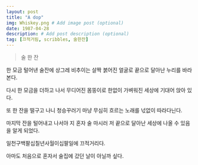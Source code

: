 ```yaml
---
layout: post
title: "A dop"
img: Whiskey.png # Add image post (optional)
date: 1987-04-28
description: # Add post description (optional)
tag: [끄적거림, scribbles, 술한잔]
---
```

> 술 한 잔


한 모금 털어낸 술잔에 상그레 비추이는
살짝 붉어진 얼굴로
끝으로 달아난 누리를 바라본다.
   
다시 한 모금을 더하고 나서
무디어진 몸뚱이로
한없이 가벼워진 세상에 기대어 앉아 있다.
   
또 한 잔을 떨구고 나니
청승꾸러기 마냥
무심히 흐르는 노래를 넋없이 따라다닌다.
   
마지막 잔을 털어내고 나서야
지 혼자 술 마시러
저 끝으로 달아난 세상에 나올 수 있음을 알게 되었다.
   
   
   
   
일천구백팔십칠년사월이십팔일에 끄적거리다.
   
   
   
아마도 처음으로 혼자서 술집에 갔던 날이 아닐까 싶다. 
